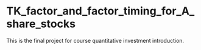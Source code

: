 # TK_factor_and_factor_timing_for_A_share_stocks
This is the final project for course quantitative investment introduction.
